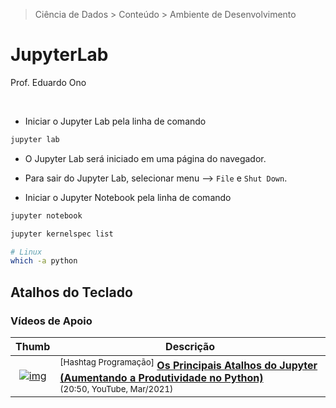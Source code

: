 > Ciência de Dados > Conteúdo > Ambiente de Desenvolvimento

# JupyterLab

Prof. Eduardo Ono

<br>

* Iniciar o Jupyter Lab pela linha de comando

```bat
jupyter lab
```

  * O Jupyter Lab será iniciado em uma página do navegador.

* Para sair do Jupyter Lab, selecionar menu --> `File` e `Shut Down`.

* Iniciar o Jupyter Notebook pela linha de comando

```bat
jupyter notebook
```

```bash
jupyter kernelspec list
```

```bash
# Linux
which -a python
```

## Atalhos do Teclado

### Vídeos de Apoio

| Thumb | Descrição |
| :-: | --- |
| [![img](https://img.youtube.com/vi/tYMKZM4am3A/default.jpg)](https://www.youtube.com/watch?v=tYMKZM4am3A) | <sup>[Hashtag Programação]</sup> [__Os Principais Atalhos do Jupyter (Aumentando a Produtividade no Python)__](https://www.youtube.com/watch?v=tYMKZM4am3A) <br> <sub>(20:50, YouTube, Mar/2021)</sub>

<br>
